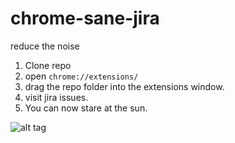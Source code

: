 # chrome-sane-jira
reduce the noise

1. Clone repo
2. open ```chrome://extensions/```
3. drag the repo folder into the extensions window.
4. visit jira issues.
5. You can now stare at the sun.

![alt tag](http://files.tested.com/photos/2013/07/02/55-49584-sunshine-1372805975.jpg)
